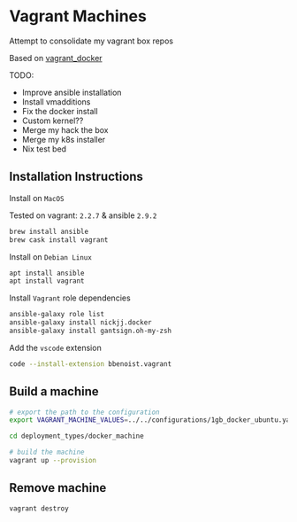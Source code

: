 # Vagrant Machines
Attempt to consolidate my vagrant box repos

Based on [vagrant_docker](https://github.com/chrisguest75/vagrant_docker)

TODO:
* Improve ansible installation
* Install vmadditions
* Fix the docker install
* Custom kernel??
* Merge my hack the box
* Merge my k8s installer
* Nix test bed


## Installation Instructions 
Install on `MacOS` 

Tested on vagrant: `2.2.7` & ansible `2.9.2`

```sh
brew install ansible
brew cask install vagrant
```

Install on `Debian Linux`
```sh
apt install ansible
apt install vagrant
```

Install `Vagrant` role dependencies
```sh
ansible-galaxy role list
ansible-galaxy install nickjj.docker
ansible-galaxy install gantsign.oh-my-zsh 
```

Add the `vscode` extension
```sh
code --install-extension bbenoist.vagrant
```

## Build a machine 

```sh
# export the path to the configuration
export VAGRANT_MACHINE_VALUES=../../configurations/1gb_docker_ubuntu.yaml

cd deployment_types/docker_machine

# build the machine
vagrant up --provision
```


## Remove machine
```sh
vagrant destroy
```
